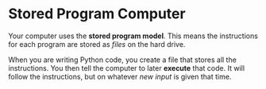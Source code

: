 # Stored Program Computer
Your computer uses the **stored program model**.
This means the instructions for each program are stored as _files_ on the hard drive.

When you are writing Python code, you create a file that stores all the instructions.
You then tell the computer to later **execute** that code.
It will follow the instructions, but on whatever _new input_ is given that time.

